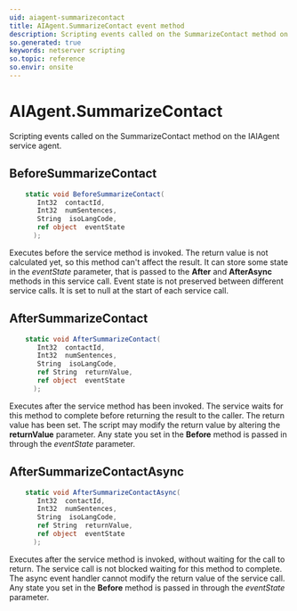 ```yaml
---
uid: aiagent-summarizecontact
title: AIAgent.SummarizeContact event method
description: Scripting events called on the SummarizeContact method on the AIAgent service agent.
so.generated: true
keywords: netserver scripting
so.topic: reference
so.envir: onsite
---
```

# AIAgent.SummarizeContact

Scripting events called on the <see cref='M:IAIAgent.SummarizeContact'>SummarizeContact</see> method on the <see cref='IAIAgent'>IAIAgent</see>  service agent.

## BeforeSummarizeContact
```cs
    static void BeforeSummarizeContact(
       Int32  contactId,
       Int32  numSentences,
       String  isoLangCode,
       ref object  eventState
      );
```
Executes before the service method is invoked.
The return value is not calculated yet, so this method can't affect the result.
It can store some state in the *eventState* parameter, that is passed to the **After** and **AfterAsync** methods in this service call.
Event state is not preserved between different service calls. It is set to null at the start of each service call.
## AfterSummarizeContact
```cs
    static void AfterSummarizeContact(
       Int32  contactId,
       Int32  numSentences,
       String  isoLangCode,
       ref String  returnValue,
       ref object  eventState
      );
```
Executes after the service method has been invoked. The service waits for this method to complete before returning the result to the caller.
The return value has been set. The script may modify the return value by altering the **returnValue** parameter.
Any state you set in the **Before** method is passed in through the *eventState* parameter.
## AfterSummarizeContactAsync
```cs
    static void AfterSummarizeContactAsync(
       Int32  contactId,
       Int32  numSentences,
       String  isoLangCode,
       ref String  returnValue,
       ref object  eventState
      );
```
Executes after the service method is invoked, without waiting for the call to return.
The service call is not blocked waiting for this method to complete.
The async event handler cannot modify the return value of the service call.
Any state you set in the **Before** method is passed in through the *eventState* parameter.


